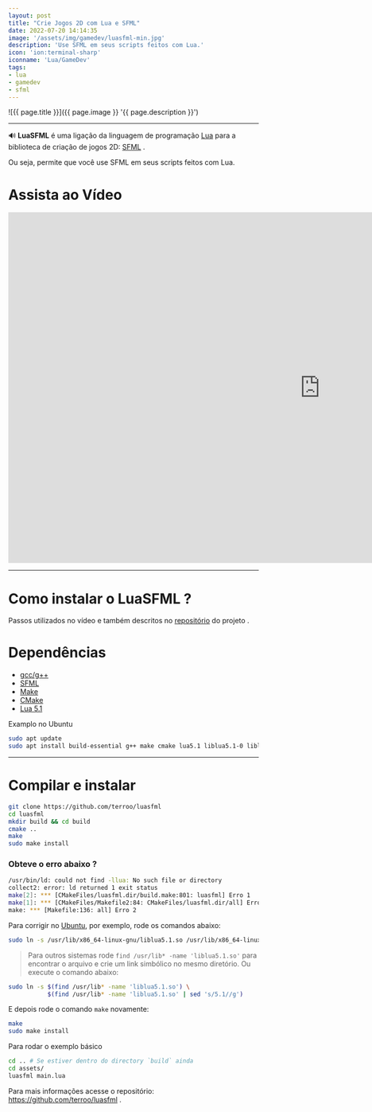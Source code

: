 ```yaml
---
layout: post
title: "Crie Jogos 2D com Lua e SFML"
date: 2022-07-20 14:14:35
image: '/assets/img/gamedev/luasfml-min.jpg'
description: 'Use SFML em seus scripts feitos com Lua.'
icon: 'ion:terminal-sharp'
iconname: 'Lua/GameDev'
tags:
- lua
- gamedev
- sfml
---
```


![{{ page.title }}]({{ page.image }} '{{ page.description }}')

---

🔊 **LuaSFML** é uma ligação da linguagem de programação [Lua](https://terminalroot.com.br/tags#lua) para a biblioteca de criação de jogos 2D: [SFML](https://terminalroot.com.br/tags#sfml) . 

Ou seja, permite que você use SFML em seus scripts feitos com Lua.

# Assista ao Vídeo

<iframe width="1253" height="705" src="https://www.youtube.com/embed/rF7QXsIc3mo" title="YouTube video player" frameborder="0" allow="accelerometer; autoplay; clipboard-write; encrypted-media; gyroscope; picture-in-picture" allowfullscreen></iframe>

---

# Como instalar o LuaSFML ?
Passos utilizados no vídeo e também descritos no [repositório](https://github.com/terroo/luasfml) do projeto .

# Dependências
+ [gcc/g++](https://gcc.gnu.org/)
+ [SFML](https://www.sfml-dev.org/)
+ [Make](https://www.gnu.org/software/make/)
+ [CMake](https://cmake.org/)
+ [Lua 5.1](https://www.lua.org/)

Examplo no Ubuntu
```bash
sudo apt update
sudo apt install build-essential g++ make cmake lua5.1 liblua5.1-0 liblua5.1-0-dev
```

---

# Compilar e instalar

```bash
git clone https://github.com/terroo/luasfml
cd luasfml
mkdir build && cd build
cmake ..
make
sudo make install
```

### Obteve o erro abaixo ?
```bash
/usr/bin/ld: could not find -llua: No such file or directory
collect2: error: ld returned 1 exit status
make[2]: *** [CMakeFiles/luasfml.dir/build.make:801: luasfml] Erro 1
make[1]: *** [CMakeFiles/Makefile2:84: CMakeFiles/luasfml.dir/all] Erro 2
make: *** [Makefile:136: all] Erro 2
```

Para corrigir no [Ubuntu](https://terminalroot.com.br/tags#ubuntu), por exemplo, rode os comandos abaixo:

```bash
sudo ln -s /usr/lib/x86_64-linux-gnu/liblua5.1.so /usr/lib/x86_64-linux-gnu/liblua.so
```
> Para outros sistemas rode `find /usr/lib* -name 'liblua5.1.so'` para encontrar o arquivo e crie um link simbólico no mesmo diretório. Ou execute o comando abaixo:

```bash
sudo ln -s $(find /usr/lib* -name 'liblua5.1.so') \
           $(find /usr/lib* -name 'liblua5.1.so' | sed 's/5.1//g')
```

E depois rode o comando `make` novamente:

```bash
make
sudo make install
```

Para rodar o exemplo básico
```bash
cd .. # Se estiver dentro do directory `build` ainda
cd assets/
luasfml main.lua
```

Para mais informações acesse o repositório: <https://github.com/terroo/luasfml> .


